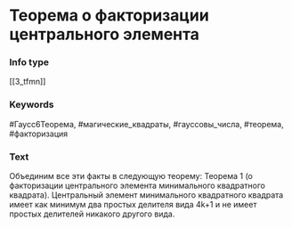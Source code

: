 # Теорема о факторизации центрального элемента
### Info type
[[3_tfmn]]
### Keywords
#Гаусс6Теорема, #магические_квадраты, #гауссовы_числа, #теорема, #факторизация
### Text
Объединим все эти факты в следующую теорему:
Теорема 1 (о факторизации центрального элемента минимального квадратного квадрата). Центральный элемент минимального квадратного квадрата имеет как минимум два простых делителя вида 4k+1 и не имеет простых делителей никакого другого вида.